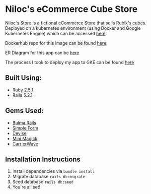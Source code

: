 # Niloc's eCommerce Cube Store

Niloc's Store is a fictional eCommerce Store that sells Rubik's cubes. Deployed on a kubernetes environment (using Docker and Google Kubernetes Engine) which can be accessed [here](http://35.196.209.30:3000).

Dockerhub repo for this image can be found [here](https://hub.docker.com/r/colinrc827/nilocsstore/).

ER Diagram for this app can be [here](https://drive.google.com/file/d/1PCxktd3XFryh5aOdfn9VTInOXmhSZZZ-/view?usp=sharing)

The process I took to deploy my app to GKE can be found [here](https://docs.google.com/document/d/1A7EeWRUuFsKUbUKpg2tZu5dd8aPDEJSsvMyyPmQv6MY/edit?usp=sharing)

## Built Using:
* Ruby 2.5.1
* Rails 5.2.1

## Gems Used:
* [Bulma Rails](https://github.com/jgthms/bulma)
* [Simple Form](https://github.com/plataformatec/simple_form)
* [Devise](https://github.com/plataformatec/devise) 
* [Mini Magick](https://github.com/minimagick/minimagick)
* [CarrierWave](https://github.com/carrierwaveuploader/carrierwave)

## Installation Instructions

1. Install dependencies via `bundle install`
2. Migrate database `rails db:migrate`
3. Seed database `rails db:seed`
4. You're all set!

